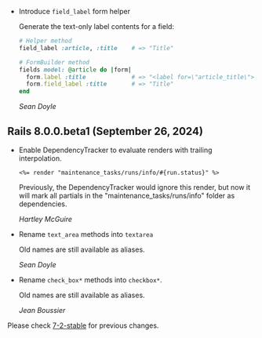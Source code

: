 *   Introduce `field_label` form helper

    Generate the text-only label contents for a field:

    ```ruby
    # Helper method
    field_label :article, :title    # => "Title"

    # FormBuilder method
    fields model: @article do |form|
      form.label :title             # => "<label for=\"article_title\">Title</label>"
      form.field_label :title       # => "Title"
    end
    ```

    *Sean Doyle*

## Rails 8.0.0.beta1 (September 26, 2024) ##

*   Enable DependencyTracker to evaluate renders with trailing interpolation.

    ```erb
    <%= render "maintenance_tasks/runs/info/#{run.status}" %>
    ```

    Previously, the DependencyTracker would ignore this render, but now it will
    mark all partials in the "maintenance_tasks/runs/info" folder as
    dependencies.

    *Hartley McGuire*

*   Rename `text_area` methods into `textarea`

    Old names are still available as aliases.

    *Sean Doyle*

*   Rename `check_box*` methods into `checkbox*`.

    Old names are still available as aliases.

    *Jean Boussier*

Please check [7-2-stable](https://github.com/rails/rails/blob/7-2-stable/actionview/CHANGELOG.md) for previous changes.
